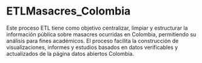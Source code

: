 # ETLMasacres_Colombia
Este proceso ETL tiene como objetivo centralizar, limpiar y estructurar la información pública sobre masacres ocurridas en Colombia, permitiendo su análisis para fines académicos. El proceso facilita la construcción de visualizaciones, informes y estudios basados en datos verificables y actualizados de la página datos abiertos Colombia.
